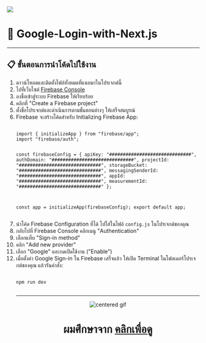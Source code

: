 <img src = "https://raw.githubusercontent.com/Faris4166/Simple-Checklist-Application-in-Python/refs/heads/main/BG.jpg">

# 🌟 Google-Login-with-Next.js

---

## 📋 ขั้นตอนการนำโค้ดไปใช้งาน

<ol>
  <li>ดาวน์โหลดและติดตั้งไฟล์ทั้งหมดที่แนบมาในโปรเจกต์นี้</li>
  <li>ไปที่เว็บไซต์ <a href="https://console.firebase.google.com/u/0/">Firebase Console</a></li>
  <li>ลงชื่อเข้าสู่ระบบ Firebase ให้เรียบร้อย</li>
  <li>คลิกที่ "Create a Firebase project"</li>
  <li>ตั้งชื่อโปรเจกต์และดำเนินการตามขั้นตอนต่างๆ ให้เสร็จสมบูรณ์</li>
  <li>Firebase จะสร้างโค้ดสำหรับ Initializing Firebase App:
    <pre><code>
import { initializeApp } from "firebase/app";
import "firebase/auth";

const firebaseConfig = {
  apiKey: "##############################",
  authDomain: "##############################",
  projectId: "##############################",
  storageBucket: "##############################",
  messagingSenderId: "##############################",
  appId: "##############################",
  measurementId: "##############################"
};

const app = initializeApp(firebaseConfig);
export default app;
    </code></pre>
  </li>
  <li>นำโค้ด Firebase Configuration ที่ได้ ไปใส่ในไฟล์ <code>config.js</code> ในโปรเจกต์ของคุณ</li>
  <li>กลับไปที่ Firebase Console คลิกเมนู "Authentication"</li>
  <li>เลือกแท็บ "Sign-in method"</li>
  <li>คลิก "Add new provider"</li>
  <li>เลือก "Google" และกดเปิดใช้งาน ("Enable")</li>
  <li>เมื่อตั้งค่า Google Sign-in ใน Firebase เสร็จแล้ว ให้เปิด Terminal ในโฟลเดอร์โปรเจกต์ของคุณ แล้วรันคำสั่ง:
    <pre><code>
npm run dev
    </code></pre>
  </li>
  
  ---
  
<div align="center">
  <img src="https://giffiles.alphacoders.com/219/219234.gif" alt="centered gif">
    <h1>ผมศึกษาจาก <a href="https://console.firebase.google.com/u/0/](https://www.youtube.com/watch?v=n7Em_HH0jWI">คลิกเพื่อดู</a></h1>
</div>
